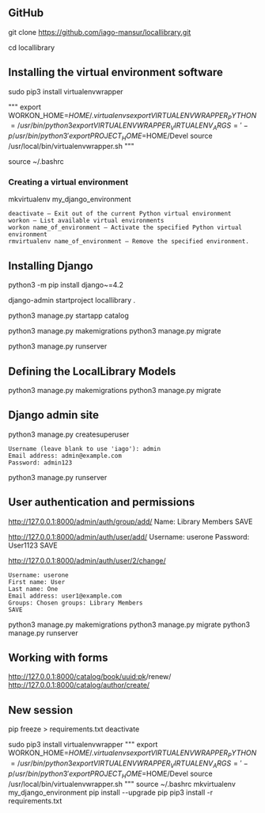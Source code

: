 ## GitHub

git clone https://github.com/iago-mansur/locallibrary.git

cd locallibrary

## Installing the virtual environment software

sudo pip3 install virtualenvwrapper

"""
export WORKON_HOME=$HOME/.virtualenvs
export VIRTUALENVWRAPPER_PYTHON=/usr/bin/python3
export VIRTUALENVWRAPPER_VIRTUALENV_ARGS=' -p /usr/bin/python3 '
export PROJECT_HOME=$HOME/Devel
source /usr/local/bin/virtualenvwrapper.sh
"""

source ~/.bashrc

### Creating a virtual environment
mkvirtualenv my_django_environment


    deactivate — Exit out of the current Python virtual environment
    workon — List available virtual environments
    workon name_of_environment — Activate the specified Python virtual environment
    rmvirtualenv name_of_environment — Remove the specified environment.

## Installing Django
python3 -m pip install django~=4.2

django-admin startproject locallibrary .

python3 manage.py startapp catalog

python3 manage.py makemigrations
python3 manage.py migrate

python3 manage.py runserver

## Defining the LocalLibrary Models
python3 manage.py makemigrations
python3 manage.py migrate

## Django admin site
python3 manage.py createsuperuser

    Username (leave blank to use 'iago'): admin
    Email address: admin@example.com
    Password: admin123

python3 manage.py runserver

## User authentication and permissions

http://127.0.0.1:8000/admin/auth/group/add/
    Name: Library Members
    SAVE

http://127.0.0.1:8000/admin/auth/user/add/
    Username: userone
    Password: User1123
    SAVE

http://127.0.0.1:8000/admin/auth/user/2/change/

    Username: userone
    First name: User
    Last name: One
    Email address: user1@example.com
    Groups: Chosen groups: Library Members
    SAVE

python3 manage.py makemigrations
python3 manage.py migrate
python3 manage.py runserver

## Working with forms

http://127.0.0.1:8000/catalog/book/<uuid:pk>/renew/
http://127.0.0.1:8000/catalog/author/create/






## New session
pip freeze > requirements.txt
deactivate

sudo pip3 install virtualenvwrapper
"""
export WORKON_HOME=$HOME/.virtualenvs
export VIRTUALENVWRAPPER_PYTHON=/usr/bin/python3
export VIRTUALENVWRAPPER_VIRTUALENV_ARGS=' -p /usr/bin/python3 '
export PROJECT_HOME=$HOME/Devel
source /usr/local/bin/virtualenvwrapper.sh
"""
source ~/.bashrc
mkvirtualenv my_django_environment
pip install --upgrade pip
pip3 install -r requirements.txt